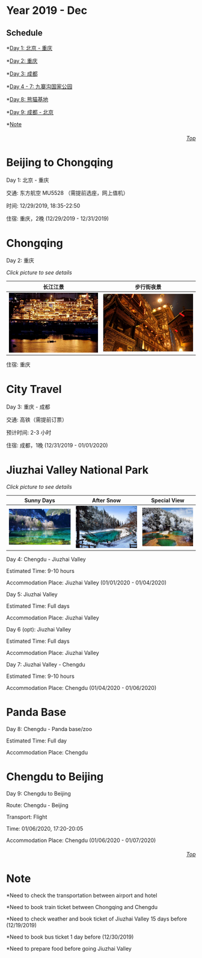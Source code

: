Year 2019 - Dec
=============================
## Schedule
*[Day 1: 北京 - 重庆](#Beijing-to-Chongqing)

*[Day 2: 重庆](#Chongqing)

*[Day 3: 成都](#City-Travel)

*[Day 4 - 7: 九寨沟国家公园](#Jiuzhai-Valley-National-Park)

*[Day 8: 熊猫基地](#Panda-Base)

*[Day 9: 成都 - 北京](#Chengdu-to-Beijing)

*[Note](#Note)

###### <p dir='rtl' align='right'>[Top](#Schedule)</p>
# Beijing to Chongqing
Day 1: 北京 - 重庆

交通: 东方航空 MU5528 （需提前选座，网上值机）

时间: 12/29/2019, 18:35-22:50

住宿: 重庆，2晚 (12/29/2019 - 12/31/2019)

# Chongqing
Day 2: 重庆

*Click picture to see details*

| 长江江景                           | 步行街夜景 |
| :----------:                           | :-----------: |
| ![江景](/CQ/HYD1.PNG) | ![千与千寻-不可思议之镇](/CQ/HYD2.PNG) |

住宿: 重庆

# City Travel
Day 3: 重庆 - 成都

交通: 高铁（需提前订票）

预计时间: 2-3 小时

住宿: 成都，1晚 (12/31/2019 - 01/01/2020)

# Jiuzhai Valley National Park
*Click picture to see details*

| Sunny Days                           | After Snow    | Special View   |
| :----------:                           | :-----------: |  :-----------: |
| ![Sunny Days](/JZG/View1.PNG) | ![After Snow](/JZG/View2.PNG) |  ![Special View](/JZG/View3.PNG) |

Day 4: Chengdu - Jiuzhai Valley

Estimated Time: 9-10 hours

Accommodation Place: Jiuzhai Valley (01/01/2020 - 01/04/2020)

Day 5: Jiuzhai Valley

Estimated Time: Full days

Accommodation Place: Jiuzhai Valley

Day 6 (opt): Jiuzhai Valley

Estimated Time: Full days

Accommodation Place: Jiuzhai Valley

Day 7: Jiuzhai Valley - Chengdu

Estimated Time: 9-10 hours

Accommodation Place: Chengdu  (01/04/2020 - 01/06/2020)

# Panda Base
Day 8: Chengdu - Panda base/zoo

Estimated Time: Full day

Accommodation Place: Chengdu


# Chengdu to Beijing
Day 9: Chengdu to Beijing

Route: Chengdu - Beijing

Transport: Flight

Time: 01/06/2020, 17:20-20:05

Accommodation Place: Chengdu  (01/06/2020 - 01/07/2020)
###### <p dir='rtl' align='right'>[Top](#Schedule)</p>

# Note
*Need to check the transportation between airport and hotel

*Need to book train ticket between Chongqing and Chengdu

*Need to check weather and book ticket of Jiuzhai Valley 15 days before (12/19/2019)

*Need to book bus ticket 1 day before (12/30/2019)

*Need to prepare food before going Jiuzhai Valley
